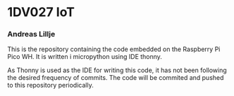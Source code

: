 # 1DV027 IoT
### Andreas Lillje

This is the repository containing the code embedded on the Raspberry Pi Pico WH. It is written i micropython using IDE thonny.

As Thonny is used as the IDE for writing this code, it has not been following the desired frequency of commits. The code will be commited and pushed to this repository periodically.
